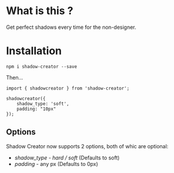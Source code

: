 # What is this ?

Get perfect shadows every time for the non-designer.

# Installation

`npm i shadow-creator --save`

Then...

```
import { shadowcreator } from 'shadow-creator';

shadowcreator({
    shadow_type: 'soft',
    padding: "10px"
});
```

## Options

Shadow Creator now supports 2 options, both of whic are optional:
* *shadow_type* - _hard / soft_ (Defaults to soft)
* *padding* - any px (Defaults to 0px)